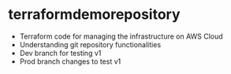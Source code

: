 # terraformdemorepository
- Terraform code for managing the infrastructure on AWS Cloud
- Understanding git repository functionalities
- Dev branch for testing v1
- Prod branch changes to test v1
